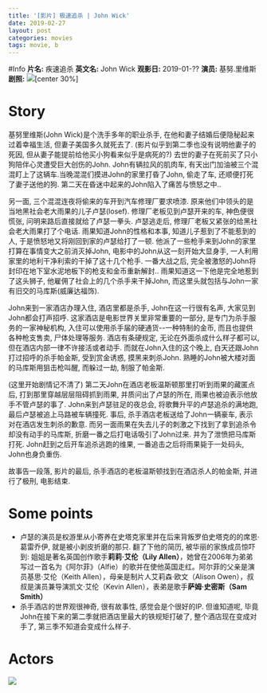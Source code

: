```yaml
---
title: '[影片] 极速追杀 | John Wick'
date: 2019-02-27
layout: post
categories: movies
tags: movie, b
---
```

#Info
**片名:** 疾速追杀
**英文名:** John Wick
**观影日:** 2019-01-??
**演员:** 基努.里维斯 
**剧照:**
![](./_image/2019-02-27-18-12-21.png)[center 30%]
# Story
基努里维斯(John Wick)是个洗手多年的职业杀手, 在他和妻子结婚后便隐秘起来过着幸福生活, 但妻子美国多久就死去了. (影片似乎到第二季也没有说明他妻子的死因, 但从妻子能提前给他买小狗看来似乎是病死的?) 去世的妻子在死前买了只小狗陪伴心灵遭受巨大创伤的John.
John有辆拉风的肌肉车, 有天出门加油被三个混混盯上了这辆车.当晚混混们摸进John的家里打昏了John, 偷走了车, 还顺便打死了妻子送他的狗.
第二天在昏迷中起来的John陷入了痛苦与愤怒之中..

另一面, 三个混混连夜将偷来的车开到汽车修理厂要求喷漆. 原来他们中领头的是当地黑社会老大雨果的儿子卢瑟(losef). 修理厂老板见到卢瑟开来的车, 神色便很慌张, 问明来路后直接就给了卢瑟一拳头. 卢瑟逃走后, 修理厂老板又紧张的给黑社会老大雨果打了个电话. 雨果知道John的性格和本事, 知道儿子惹到了不能惹到的人, 于是愤怒地又将刚回到家的卢瑟给打了一顿. 他派了一些枪手来到John的家里打算在事情变大之前消灭掉John, 电影中的John从这一刻开始大显身手, 一人利用家里的地利干净利索的干掉了这十几个枪手. 一番大战之后, 完全被激怒的John将封印在地下室水泥地板下的枪支和金币重新解封.. 
雨果知道这一下他是完全地惹到了这头狮子, 他雇佣了社会上的几个杀手来干掉John, 而这里头就包括与John一家有旧交的马库斯(威廉达福饰). 

John来到一家酒店办理入住, 酒店里都是杀手, John在这一行很有名声, 大家见到John都会打声招呼. 这家酒店是电影世界关里非常重要的一部分, 是专门为杀手服务的一家神秘机构, 入住可以使用杀手届的硬通货--一种特制的金币, 而且也提供各种枪支售卖, 尸体处理等服务. 酒店有条硬规定, 无论在外面杀成什么样子都可以, 但在酒店内部一律不许接活或者动手. 
而就在John入住的这个晚上, 白天还跟John打过招呼的杀手帕金斯, 受到赏金诱惑, 摸黑来刺杀John. 熟睡的John被大楼对面的马库斯用狙击枪叫醒, 而躲过一劫, 制服了帕金斯. 

(这里开始剧情记不清了)
第二天John在酒店老板温斯顿那里打听到雨果的藏匿点后, 打到那里穿越层层阻碍抓到雨果, 并质问出了卢瑟的所在, 雨果也被迫表示他放手不管卢瑟的事了. John来到卢瑟驻足的夜总会, 将歌舞升平的卢瑟追杀的满地跑, 最后卢瑟被追上马路被车辆撞死. 
事后, 杀手酒店老板送给了John一辆豪车, 表示对在酒店发生刺杀的歉意. 而另一面雨果在失去儿子的刺激之下找到了拿到追杀令却没有动手的马库斯, 折磨一番之后打电话吸引了John过来. 并为了泄愤把马库斯打死.  John赶到之后开车追杀逃跑的维果, 一番追击之后将雨果毙于一处码头, John也身负重伤.

故事告一段落, 影片的最后, 杀手酒店的老板温斯顿找到在酒店杀人的帕金斯, 并进行了极刑, 电影结束.
# Some points
- 卢瑟的演员是权游里从小寄养在史塔克家里并在后来背叛罗伯史塔克的的席恩·葛雷乔伊, 就是被小剥皮折磨的那只. 翻了下他的简历, 被华丽的家族成员惊吓到: 姐姐是著名英国创作歌手**莉莉·艾伦（Lily Allen）**，她曾在2006年为弟弟写过一首名为《阿尔菲》（Alfie）的歌并在使他英国走红。阿尔菲的父亲是演员基思·艾伦（Keith Allen），母亲是制片人艾莉森·欧文（Alison Owen），叔叔是演员兼导演凯文·艾伦（Kevin Allen），表弟是歌手**萨姆·史密斯（Sam Smith）**
- 杀手酒店的世界观很神奇, 很有故事性, 感觉会是个很好的IP. 但谁知道呢, 毕竟John在接下来的第二季就把酒店里最大的铁规矩打破了, 整个酒店现在变成对手了, 第三季不知道会变成什么样子.
# Actors
![](./_image/2019-02-27-19-00-19.png)